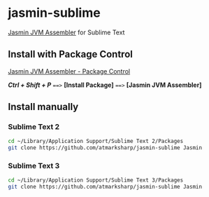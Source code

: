 # jasmin-sublime

[Jasmin JVM Assembler](http://jasmin.sourceforge.net/) for Sublime Text 

## Install with Package Control

[Jasmin JVM Assembler - Package Control](https://sublime.wbond.net/packages/Jasmin%20JVM%20Assembler)

***Ctrl + Shift + P*** ` ==> ` **[Install Package]** ` ==> ` **[Jasmin JVM Assembler]**

## Install manually

### Sublime Text 2

```sh
cd ~/Library/Application Support/Sublime Text 2/Packages
git clone https://github.com/atmarksharp/jasmin-sublime Jasmin
```

### Sublime Text 3

```sh
cd ~/Library/Application Support/Sublime Text 3/Packages
git clone https://github.com/atmarksharp/jasmin-sublime Jasmin
```
